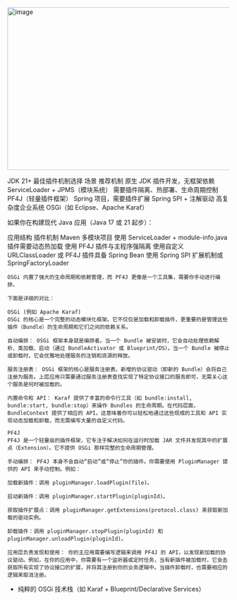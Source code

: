 <img width="975" height="369" alt="image" src="https://github.com/user-attachments/assets/0df0bdad-1f0b-40fa-b6c1-ca4cb3067f99" />


JDK 21+ 最佳插件机制选择
场景	推荐机制
原生 JDK 插件开发，无框架依赖	ServiceLoader + JPMS（模块系统）
需要插件隔离、热部署、生命周期控制	PF4J（轻量插件框架）
Spring 项目，需要插件扩展	Spring SPI + 注解驱动
高复杂度企业系统	OSGi（如 Eclipse、Apache Karaf）

如果你在构建现代 Java 应用（Java 17 或 21 起步）：

应用结构	插件机制
Maven 多模块项目	使用 ServiceLoader + module-info.java
插件需要动态热加载	使用 PF4J
插件与主程序强隔离	使用自定义 URLClassLoader 或 PF4J
插件具备 Spring Bean	使用 Spring SPI 扩展机制或 SpringFactoryLoader


```text
OSGi 内置了强大的生命周期和依赖管理，而 PF4J 更像是一个工具集，需要你手动进行编排。

下面是详细的对比：

OSGi (例如 Apache Karaf)
OSGi 的核心是一个完整的动态模块化框架。它不仅仅是加载和卸载插件，更重要的是管理这些插件（Bundle）的生命周期和它们之间的依赖关系。

自动编排： OSGi 框架本身就是编排者。当一个 Bundle 被安装时，它会自动处理依赖解析、类加载、启动（通过 BundleActivator 或 Blueprint/DS）。当一个 Bundle 被停止或卸载时，它会优雅地处理服务的注销和资源的释放。

服务注册表： OSGi 框架的核心是服务注册表。新增的协议驱动（即新的 Bundle）会将自己注册为服务。上层应用只需要通过服务注册表查找实现了特定协议接口的服务即可，无需关心这个服务是何时被加载的。

内置命令和 API： Karaf 提供了丰富的命令行工具（如 bundle:install, bundle:start, bundle:stop）来操作 Bundles 的生命周期。在代码层面，BundleContext 提供了相应的 API。这意味着你可以轻松地通过这些现成的工具和 API 实现动态加载和卸载，而无需编写大量的自定义代码。

PF4J
PF4J 是一个轻量级的插件框架，它专注于解决如何在运行时加载 JAR 文件并发现其中的扩展点（Extension）。它不提供 OSGi 那样完整的生命周期管理。

手动编排： PF4J 本身不会自动“启动”或“停止”你的插件。你需要使用 PluginManager 提供的 API 来手动控制。例如：

加载新插件：调用 pluginManager.loadPlugin(file)。

启动新插件：调用 pluginManager.startPlugin(pluginId)。

获取插件扩展点：调用 pluginManager.getExtensions(protocol.class) 来获取新加载的驱动实例。

卸载插件：调用 pluginManager.stopPlugin(pluginId) 和 pluginManager.unloadPlugin(pluginId)。

应用层负责发现和使用： 你的主应用需要编写逻辑来调用 PF4J 的 API，以发现新加载的协议驱动。例如，在你的应用中，你需要有一个监听器或定时任务，当有新插件被加载时，它会去获取所有实现了协议接口的扩展，并将其注册到你的业务逻辑中。当插件卸载时，也需要相应的逻辑来取消注册。
```

- 纯粹的 OSGi 技术栈（如 Karaf + Blueprint/Declarative Services）
